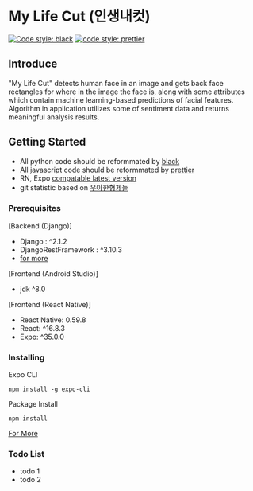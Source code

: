 # My Life Cut (인생내컷)
[![Code style: black](https://img.shields.io/badge/code%20style-black-000000.svg)](https://github.com/psf/black)
[![code style: prettier](https://img.shields.io/badge/code_style-prettier-ff69b4.svg?style=flat-square)](https://github.com/prettier/prettier)

## Introduce
"My Life Cut" detects human face in an image and gets back face rectangles for where in the image the face is, along with some attributes which contain machine learning-based predictions of facial features. Algorithm in application utilizes some of sentiment data and returns meaningful analysis results. 

## Getting Started
- All python code should be reformmated by [black](https://github.com/psf/black)
- All javascript code should be reformmated by [prettier](https://prettier.io/)
- RN, Expo [compatable latest version](https://docs.expo.io/versions/latest/sdk/overview/#sdk-version)
- git statistic based on [우아한형제들](http://woowabros.github.io/experience/2017/10/30/baemin-mobile-git-branch-strategy.html)

### Prerequisites
[Backend (Django)]
- Django : ^2.1.2
- DjangoRestFramework : ^3.10.3
- [for more](https://github.com/EmotiCam/mylifecut_backend/blob/master/requirements.txt)

[Frontend (Android Studio)]
- jdk ^8.0

[Frontend (React Native)]
- React Native: 0.59.8
- React: ^16.8.3
- Expo: ^35.0.0

### Installing
Expo CLI
```
npm install -g expo-cli
```
Package Install 
```
npm install
```
[For More](https://facebook.github.io/react-native/docs/0.60/getting-started)

### Todo List
- todo 1 
- todo 2
